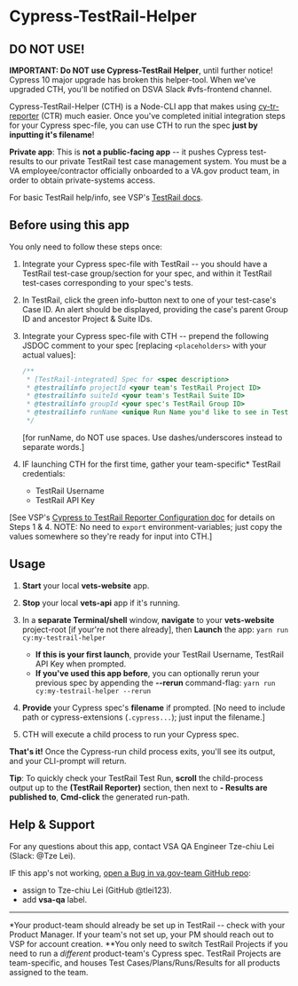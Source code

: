 # Cypress-TestRail-Helper

## DO NOT USE!

**IMPORTANT: Do NOT use Cypress-TestRail Helper**, until further notice!  Cypress 10 major upgrade has broken this helper-tool.  When we've upgraded CTH, you'll be notified on DSVA Slack #vfs-frontend channel.

Cypress-TestRail-Helper (CTH) is a Node-CLI app that makes using [cy-tr-reporter][npm-cy-tr-reporter] (CTR) much easier. Once you've completed initial integration steps for your Cypress spec-file, you can use CTH to run the spec **just by inputting it's filename**!

**Private app**: This is **not a public-facing app** -- it pushes Cypress test-results to our private TestRail test case management system. You must be a VA employee/contractor officially onboarded to a VA.gov product team, in order to obtain private-systems access.

For basic TestRail help/info, see VSP's [TestRail docs][vsp-testrail-docs].

## Before using this app

You only need to follow these steps once:

1. Integrate your Cypress spec-file with TestRail -- you should have a TestRail test-case group/section for your spec, and within it TestRail test-cases corresponding to your spec's tests.
1. In TestRail, click the green info-button next to one of your test-case's Case ID. An alert should be displayed, providing the case's parent Group ID and ancestor Project & Suite IDs.
1. Integrate your Cypress spec-file with CTH -- prepend the following JSDOC comment to your spec [replacing `<placeholders>` with your actual values]:

   ```js
   /**
    * [TestRail-integrated] Spec for <spec description>
    * @testrailinfo projectId <your team's TestRail Project ID>
    * @testrailinfo suiteId <your team's TestRail Suite ID>
    * @testrailinfo groupId <your spec's TestRail Group ID>
    * @testrailinfo runName <unique Run Name you'd like to see in TestRail>
    */
   ```

   [for runName, do NOT use spaces. Use dashes/underscores instead to separate words.]

1. IF launching CTH for the first time, gather your team-specific\* TestRail credentials:

   - TestRail Username
   - TestRail API Key

[See VSP's [Cypress to TestRail Reporter Configuration doc][vsp-cypress-testrail-reporter-doc] for details on Steps 1 & 4. NOTE: No need to `export` environment-variables; just copy the values somewhere so they're ready for input into CTH.]

## Usage

1. **Start** your local **vets-website** app.
1. **Stop** your local **vets-api** app if it's running.
1. In a **separate Terminal/shell** window, **navigate** to your **vets-website** project-root [if your're not there already], then **Launch** the app:
   `yarn run cy:my-testrail-helper`

   - **If this is your first launch**, provide your TestRail Username, TestRail API Key when prompted.
   - **If you've used this app before**, you can optionally rerun your previous spec by appending the **--rerun** command-flag:
     `yarn run cy:my-testrail-helper --rerun`

1. **Provide** your Cypress spec's **filename** if prompted.
   [No need to include path or cypress-extensions (`.cypress...`); just input the filename.]
1. CTH will execute a child process to run your Cypress spec.

**That's it!** Once the Cypress-run child process exits, you'll see its output, and your CLI-prompt will return.

**Tip**: To quickly check your TestRail Test Run, **scroll** the child-process output up to the **(TestRail Reporter)** section, then next to **- Results are published to**, **Cmd-click** the generated run-path.

## Help & Support

For any questions about this app, contact VSA QA Engineer Tze-chiu Lei (Slack: @Tze Lei).

IF this app's not working, [open a Bug in va.gov-team GitHub repo][va-gov-team-new-bug]:

- assign to Tze-chiu Lei (GitHub @tlei123).
- add **vsa-qa** label.

---

\*Your product-team should already be set up in TestRail -- check with your Product Manager. If your team's not set up, your PM should reach out to VSP for account creation.
\*\*You only need to switch TestRail Projects if you need to run a _different_ product-team's Cypress spec. TestRail Projects are team-specific, and houses Test Cases/Plans/Runs/Results for all products assigned to the team.

[npm-cy-tr-reporter]: https://www.npmjs.com/package/cy-tr-reporter
[vsp-testrail-docs]: https://depo-platform-documentation.scrollhelp.site/developer-docs/How-to-use-TestRail.1600684126.html
[dsvavsp-testrail]: https://dsvavsp.testrail.io/
[vsp-cypress-testrail-reporter-doc]: https://depo-platform-documentation.scrollhelp.site/developer-docs/Cypress-to-TestRail-Reporter-Plugin-Configuration.1738047581.html
[va-gov-team-new-bug]: https://github.com/department-of-veterans-affairs/va.gov-team/issues/new?assignees=&labels=bug&template=bug-issue.md&title=
